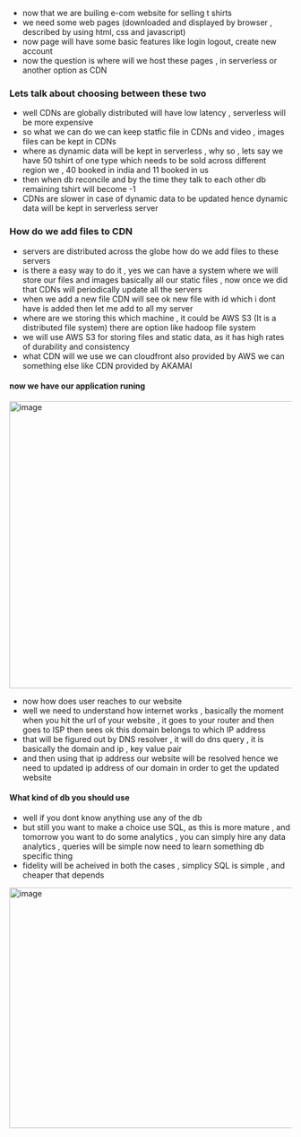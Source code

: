 -  now that we are builing e-com website for selling t shirts
-  we need some web pages (downloaded and displayed by browser , described by using html, css and javascript)
-  now page will have some basic features like login logout, create new account
-  now the question is where will we host these pages , in serverless or another option as CDN

### Lets talk about choosing between these two
- well CDNs are globally distributed will have low latency , serverless will be more expensive
- so what we can do we can keep statfic file in CDNs and video , images files can be kept in CDNs
- where as dynamic data will be kept in serverless , why so , lets say we have 50 tshirt of one type which needs to be sold across different region we , 40 booked in india and 11 booked in us
- then when db reconcile and by the time they talk to each other db remaining tshirt will become -1
- CDNs are slower in case of dynamic data to be updated hence dynamic data will be kept in serverless server

### How do we add files to CDN
- servers are distributed across the globe how do we add files to these servers
- is there a easy way to do it , yes we can have a system where we will store our files and images basically all our static files , now once we did that CDNs will periodically update all the servers
- when we add a new file CDN will see ok new file with id which i dont have is added then let me add to all my server
- where are we storing this which machine , it could be AWS S3 (It is a distributed file system) there are option like hadoop file system
- we will use AWS S3 for storing files and static data, as it has high rates of durability and consistency
- what CDN will we use we can cloudfront also provided by AWS we can something else like CDN provided by AKAMAI

#### now we have our application runing 
<img width="601" height="512" alt="image" src="https://github.com/user-attachments/assets/645cb8fb-0075-4b83-82e7-c105d1e9da4b" />

- now how does user reaches to our website
-  well we need to understand how internet works , basically the moment when you hit the url of your website , it goes to your router and then goes to ISP then sees ok this domain belongs to which IP address
-  that will be figured out by DNS resolver , it will do dns query , it is basically the domain and ip , key value pair
-  and then using that ip address our website will be resolved hence we need to updated ip address of our domain in order to get the updated website

#### What kind of db you should use
- well if you dont know anything use any of the db
- but still you want to make a choice use SQL, as this is more mature , and tomorrow you want to do some analytics , you can simply hire any data analytics , queries will be simple now need to learn something db specific thing
- fidelity will be acheived in both the cases , simplicy SQL is simple , and cheaper that depends 
<img width="1139" height="429" alt="image" src="https://github.com/user-attachments/assets/33fb5524-5482-408c-a12c-7a965422614f" />
